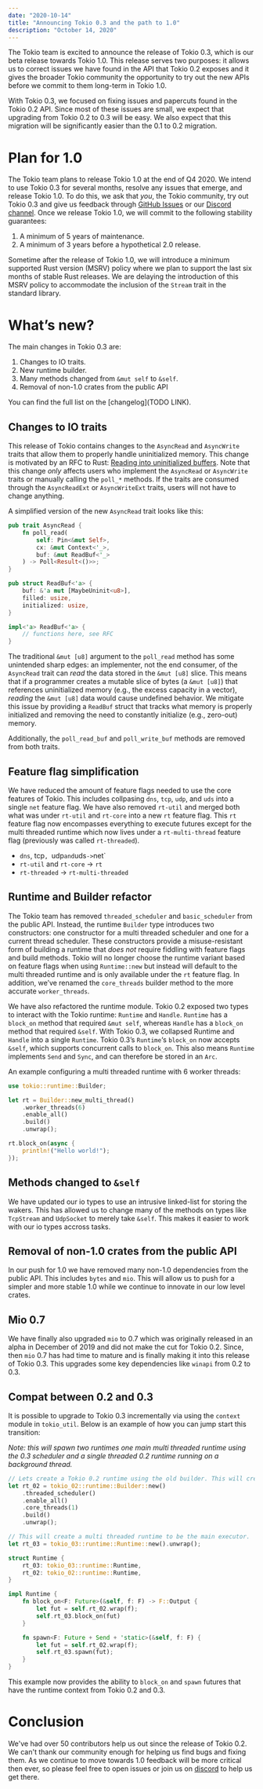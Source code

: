 ```yaml
---
date: "2020-10-14"
title: "Announcing Tokio 0.3 and the path to 1.0"
description: "October 14, 2020"
---
```


The Tokio team is excited to announce the release of Tokio 0.3, which is our beta release towards Tokio 1.0. This release serves two purposes: it allows us to correct issues we have found in the API that Tokio 0.2 exposes and it gives the broader Tokio community the opportunity to try out the new APIs before we commit to them long-term in Tokio 1.0.

With Tokio 0.3, we focused on fixing issues and papercuts found in the Tokio 0.2 API. Since most of these issues are small, we expect that upgrading from Tokio 0.2 to 0.3 will be easy. We also expect that this migration will be significantly easier than the 0.1 to 0.2 migration.

# Plan for 1.0

The Tokio team plans to release Tokio 1.0 at the end of Q4 2020. We intend to use Tokio 0.3 for several months, resolve any issues that emerge, and release Tokio 1.0. To do this, we ask that *you*, the Tokio community, try out Tokio 0.3 and give us feedback through [GitHub Issues](https://github.com/tokio-rs/tokio/issues) or our [Discord channel](https://discord.gg/tokio). Once we release Tokio 1.0, we will commit to the following stability guarantees:


1. A minimum of 5 years of maintenance.
2. A minimum of 3 years before a hypothetical 2.0 release.

Sometime after the release of Tokio 1.0, we will introduce a minimum supported Rust version (MSRV) policy where we plan to support the last six months of stable Rust releases. We are delaying the introduction of this MSRV policy to accommodate the inclusion of the `Stream` trait in the standard library.

# What’s new?

The main changes in Tokio 0.3 are:

1. Changes to IO traits.
2. New runtime builder.
3. Many methods changed from `&mut self` to `&self`.
4. Removal of non-1.0 crates from the public API

You can find the full list on the [changelog](TODO LINK).

## Changes to IO traits

This release of Tokio contains changes to the `AsyncRead` and `AsyncWrite` traits that allow them to properly handle uninitialized memory. This change is motivated by an RFC to Rust: [Reading into uninitialized buffers](https://github.com/rust-lang/rfcs/pull/2930). Note that this change *only* affects users who implement the `AsyncRead` or `AsyncWrite` traits or manually calling the `poll_*` methods. If the traits are consumed through the `AsyncReadExt` or `AsyncWriteExt` traits, users will not have to change anything.

A simplified version of the new `AsyncRead` trait looks like this:

```rust
pub trait AsyncRead {
    fn poll_read(
        self: Pin<&mut Self>, 
        cx: &mut Context<'_>, 
        buf: &mut ReadBuf<'_>
    ) -> Poll<Result<()>>;
}

pub struct ReadBuf<'a> {
    buf: &'a mut [MaybeUninit<u8>],
    filled: usize,
    initialized: usize,
}

impl<'a> ReadBuf<'a> {
    // functions here, see RFC
}
```

The traditional `&mut [u8]` argument to the `poll_read` method has some unintended sharp edges: an implementer, not the end consumer, of the `AsyncRead` trait can *read* the data stored in the `&mut [u8]` slice. This means that if a programmer creates a mutable slice of bytes (a `&mut [u8]`) that references uninitialized memory (e.g., the excess capacity in a vector), *reading* the `&mut [u8]` data would cause undefined behavior. We mitigate this issue by providing a `ReadBuf` struct that tracks what memory is properly initialized and removing the need to constantly initialize (e.g., zero-out) memory.

Additionally, the `poll_read_buf` and `poll_write_buf` methods are removed from both traits.

## Feature flag simplification

We have reduced the amount of feature flags needed to use the core features of Tokio. This includes collpasing `dns`, `tcp`, `udp`,  and `uds` into a single `net` feature flag. We have also removed `rt-util` and merged both what was under `rt-util` and `rt-core` into a new `rt` feature flag. This `rt` feature flag now encompasses everything to execute futures except for the multi threaded runtime which now lives under a `rt-multi-thread` feature flag (previously was called `rt-threaded`).

- `dns`, tcp`, `udp` and `uds` -> `net`
- `rt-util` and `rt-core` -> `rt`
- `rt-threaded` -> `rt-multi-threaded`

## Runtime and Builder refactor

The Tokio team has removed  `threaded_scheduler` and `basic_scheduler` from the public API. Instead, the runtime `Builder` type introduces two constructors: one constructor for a multi threaded scheduler and one for a current thread scheduler. These constructors provide a misuse-resistant form of building a runtime that *does not* require fiddling with feature flags and build methods. Tokio will no longer choose the runtime variant based on feature flags when using `Runtime::new` but instead will default to the multi threaded runtime and is only available under the `rt` feature flag. In addition, we’ve renamed the `core_threads` builder method to the more accurate `worker_threads`. 

We have also refactored the runtime module. Tokio 0.2 exposed two types to interact with the Tokio runtime: `Runtime` and `Handle`. `Runtime` has a `block_on` method that required `&mut self`, whereas `Handle` has a `block_on` method that required `&self`. With Tokio 0.3, we collapsed Runtime and `Handle` into a single `Runtime`. Tokio 0.3’s `Runtime`‘s `block_on` now accepts `&self`, which supports concurrent calls to `block_on`. This also means `Runtime` implements `Send` and `Sync`, and can therefore be stored in an `Arc`.

An example configuring a multi threaded runtime with 6 worker threads:

```rust
use tokio::runtime::Builder;

let rt = Builder::new_multi_thread()
    .worker_threads(6)
    .enable_all()
    .build()
    .unwrap();

rt.block_on(async {
    println!("Hello world!");
});
```

## Methods changed to `&self`

We have updated our io types to use an intrusive linked-list for storing the wakers. This has allowed us to change many of the methods on types like `TcpStream` and `UdpSocket` to merely take `&self`. This makes it easier to work with our io types accross tasks.

## Removal of non-1.0 crates from the public API

In our push for 1.0 we have removed many non-1.0 dependencies from the public API. This includes `bytes` and `mio`. This will allow us to push for a simpler and more stable 1.0 while we continue to innovate in our low level crates.

## Mio 0.7

We have finally also upgraded `mio` to 0.7 which was originally released in an alpha in December of 2019 and did not make the cut for Tokio 0.2. Since, then `mio` 0.7 has had time to mature and is finally making it into this release of Tokio 0.3. This upgrades some key dependencies like `winapi` from 0.2 to 0.3.

## Compat between 0.2 and 0.3

It is possible to upgrade to Tokio 0.3 incrementally via using the `context` module in `tokio_util`. Below is an example of how you can jump start this transition:

_Note: this will spawn two runtimes one main multi threaded runtime using the 0.3 scheduler and a single threaded 0.2 runtime running on a background thread._

```rust
// Lets create a Tokio 0.2 runtime using the old builder. This will create a multi threaded runtime running on a single thread.
let rt_02 = tokio_02::runtime::Builder::new()
    .threaded_scheduler()
    .enable_all()
    .core_threads(1)
    .build()
    .unwrap();

// This will create a multi threaded runtime to be the main executor.
let rt_03 = tokio_03::runtime::Runtime::new().unwrap();

struct Runtime {
    rt_03: tokio_03::runtime::Runtime,
    rt_02: tokio_02::runtime::Runtime,
}

impl Runtime {
    fn block_on<F: Future>(&self, f: F) -> F::Output {
        let fut = self.rt_02.wrap(f);
        self.rt_03.block_on(fut)
    }

    fn spawn<F: Future + Send + 'static>(&self, f: F) {
        let fut = self.rt_02.wrap(f);
        self.rt_03.spawn(fut);
    }
}
```

This example now provides the ability to `block_on` and `spawn` futures that have the runtime context from Tokio 0.2 and 0.3.

# Conclusion

We've had over 50 contributors help us out since the release of Tokio 0.2. We can't thank our community enough for helping us find bugs and fixing them. As we continue to move towards 1.0 feedback will be more critical then ever, so please feel free to open issues or join us on [discord](https://discord.gg/tokio) to help us get there.
